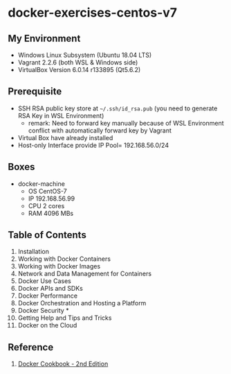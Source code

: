 # docker-exercises-centos-v7
## My Environment
- Windows Linux Subsystem (Ubuntu 18.04 LTS)
- Vagrant 2.2.6 (both WSL & Windows side)
- VirtualBox Version 6.0.14 r133895 (Qt5.6.2)

## Prerequisite
- SSH RSA public key store at `~/.ssh/id_rsa.pub` (you need to generate RSA Key in WSL Environment)
  - remark: Need to forward key manually because of WSL Environment conflict with automatically forward key by Vagrant
- Virtual Box have already installed
- Host-only Interface provide IP Pool= 192.168.56.0/24

## Boxes
- docker-machine
  - OS CentOS-7
  - IP 192.168.56.99
  - CPU 2 cores
  - RAM 4096 MBs

## Table of Contents
1. Installation
2. Working with Docker Containers
3. Working with Docker Images 
4. Network and Data Management for Containers
5. Docker Use Cases
6. Docker APIs and SDKs
7. Docker Performance
8. Docker Orchestration and Hosting a Platform
9. Docker Security *
10. Getting Help and Tips and Tricks
11. Docker on the Cloud

## Reference
1. [Docker Cookbook - 2nd Edition](https://subscription.packtpub.com/book/virtualization_and_cloud/9781788626866)